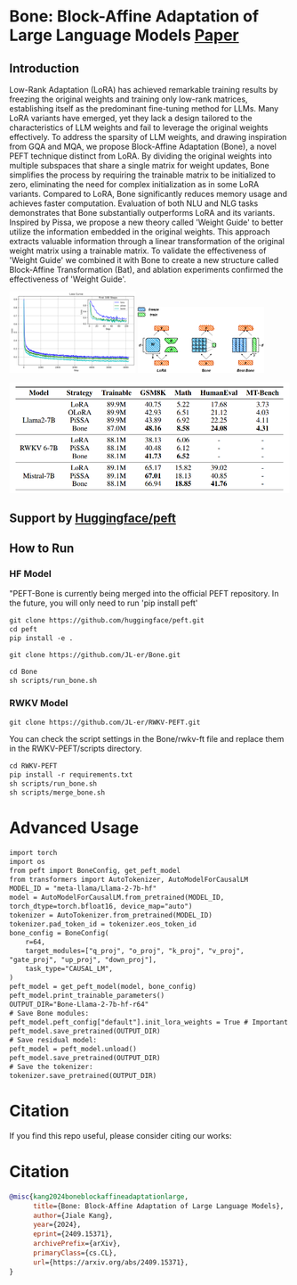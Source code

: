 # Bone: Block-Affine Adaptation of Large Language Models [Paper](https://arxiv.org/pdf/2409.15371)

## Introduction
Low-Rank Adaptation (LoRA) has achieved remarkable training results by freezing the original weights and training only low-rank matrices, establishing itself as the predominant fine-tuning method for LLMs. Many LoRA variants have emerged, yet they lack a design tailored to the characteristics of LLM weights and fail to leverage the original weights effectively. To address the sparsity of LLM weights, and drawing inspiration from GQA and MQA, we propose Block-Affine Adaptation (Bone), a novel PEFT technique distinct from LoRA. By dividing the original weights into multiple subspaces that share a single matrix for weight updates, Bone simplifies the process by requiring the trainable matrix to be initialized to zero, eliminating the need for complex initialization as in some LoRA variants. Compared to LoRA, Bone significantly reduces memory usage and achieves faster computation. Evaluation of both NLU and NLG tasks demonstrates that Bone substantially outperforms LoRA and its variants. Inspired by Pissa, we propose a new theory called 'Weight Guide' to better utilize the information embedded in the original weights. This approach extracts valuable information through a linear transformation of the original weight matrix using a trainable matrix. To validate the effectiveness of 'Weight Guide' we combined it with Bone to create a new structure called Block-Affine Transformation (Bat), and ablation experiments confirmed the effectiveness of 'Weight Guide'.
<p float="left">
  <img src="./assets/llama2-7b.png" width="45%" />
  <img src="./assets/bone_instruction.png" width="45%" /> 
</p>

<p>
  <img src="./assets/image.png" />
</p>

## Support by [Huggingface/peft](https://github.com/huggingface/peft.git)

## How to Run
### HF Model
"PEFT-Bone is currently being merged into the official PEFT repository. In the future, you will only need to run 'pip install peft'
```
git clone https://github.com/huggingface/peft.git
cd peft
pip install -e .
```
```
git clone https://github.com/JL-er/Bone.git
```
```
cd Bone
sh scripts/run_bone.sh
```
### RWKV Model
```
git clone https://github.com/JL-er/RWKV-PEFT.git
```
You can check the script settings in the Bone/rwkv-ft file and replace them in the RWKV-PEFT/scripts directory.
```
cd RWKV-PEFT
pip install -r requirements.txt
sh scripts/run_bone.sh
sh scripts/merge_bone.sh
```
# Advanced Usage
```
import torch
import os
from peft import BoneConfig, get_peft_model
from transformers import AutoTokenizer, AutoModelForCausalLM
MODEL_ID = "meta-llama/Llama-2-7b-hf"
model = AutoModelForCausalLM.from_pretrained(MODEL_ID, torch_dtype=torch.bfloat16, device_map="auto")
tokenizer = AutoTokenizer.from_pretrained(MODEL_ID)
tokenizer.pad_token_id = tokenizer.eos_token_id
bone_config = BoneConfig(
    r=64,
    target_modules=["q_proj", "o_proj", "k_proj", "v_proj", "gate_proj", "up_proj", "down_proj"],
    task_type="CAUSAL_LM",
)
peft_model = get_peft_model(model, bone_config)
peft_model.print_trainable_parameters()
OUTPUT_DIR="Bone-Llama-2-7b-hf-r64"
# Save Bone modules:
peft_model.peft_config["default"].init_lora_weights = True # Important
peft_model.save_pretrained(OUTPUT_DIR)
# Save residual model:
peft_model = peft_model.unload()
peft_model.save_pretrained(OUTPUT_DIR)
# Save the tokenizer:
tokenizer.save_pretrained(OUTPUT_DIR)
```

# Citation
If you find this repo useful, please consider citing our works:
# Citation
```bib
@misc{kang2024boneblockaffineadaptationlarge,
      title={Bone: Block-Affine Adaptation of Large Language Models}, 
      author={Jiale Kang},
      year={2024},
      eprint={2409.15371},
      archivePrefix={arXiv},
      primaryClass={cs.CL},
      url={https://arxiv.org/abs/2409.15371}, 
}
